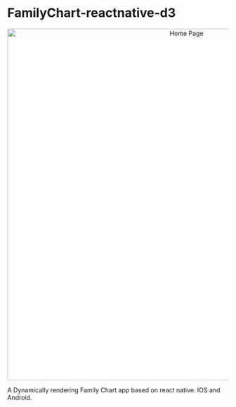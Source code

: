 # FamilyChart-reactnative-d3


<p align="center">
  <img src="https://user-images.githubusercontent.com/113833707/229367326-675bd446-38f9-42ee-80da-7980048b833c.png" alt="Home Page" height="800"/>
</p>
A Dynamically rendering Family Chart app based on react native. IOS and Android.

